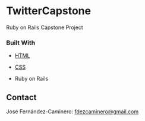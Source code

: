 # TwitterCapstone
Ruby on Rails Capstone Project

### Built With

* [HTML](https://developer.mozilla.org/en-US/docs/Web/HTML)

* [CSS](https://developer.mozilla.org/en-US/docs/Web/CSS)

* Ruby on Rails

## Contact

José Fernández-Caminero: fdezcaminero@gmail.com <br>
